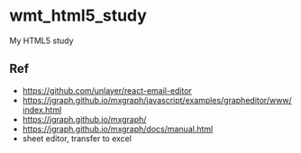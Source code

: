 # wmt_html5_study
My HTML5 study

## Ref  
* https://github.com/unlayer/react-email-editor  
* https://jgraph.github.io/mxgraph/javascript/examples/grapheditor/www/index.html  
* https://jgraph.github.io/mxgraph/  
* https://jgraph.github.io/mxgraph/docs/manual.html  
* sheet editor, transfer to excel  
